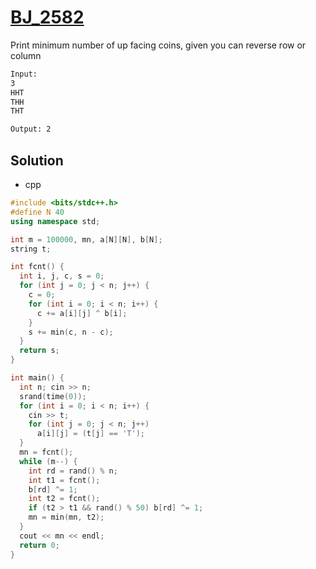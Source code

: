 # [BJ_2582](https://acmicpc.net/problem/2582)

Print minimum number of up facing coins, given you can reverse row or column

```txt
Input:
3
HHT
THH
THT

Output: 2
```

## Solution

* cpp

```cpp
#include <bits/stdc++.h>
#define N 40
using namespace std;

int m = 100000, mn, a[N][N], b[N];
string t;

int fcnt() {
  int i, j, c, s = 0;
  for (int j = 0; j < n; j++) {
    c = 0;
    for (int i = 0; i < n; i++) {
      c += a[i][j] ^ b[i];
    }
    s += min(c, n - c);
  }
  return s;
}

int main() {
  int n; cin >> n;
  srand(time(0));
  for (int i = 0; i < n; i++) {
    cin >> t;
    for (int j = 0; j < n; j++)
      a[i][j] = (t[j] == 'T');
  }
  mn = fcnt();
  while (m--) {
    int rd = rand() % n;
    int t1 = fcnt();
    b[rd] ^= 1;
    int t2 = fcnt();
    if (t2 > t1 && rand() % 50) b[rd] ^= 1;
    mn = min(mn, t2);
  }
  cout << mn << endl;
  return 0;
}
```
